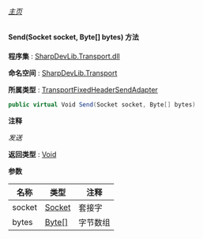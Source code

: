 ###### [主页](./Index.md "主页")

#### Send(Socket socket, Byte[] bytes) 方法

**程序集** : [SharpDevLib.Transport.dll](./SharpDevLib.Transport.assembly.md "SharpDevLib.Transport.dll")

**命名空间** : [SharpDevLib.Transport](./SharpDevLib.Transport.namespace.md "SharpDevLib.Transport")

**所属类型** : [TransportFixedHeaderSendAdapter](./SharpDevLib.Transport.TransportFixedHeaderSendAdapter.md "TransportFixedHeaderSendAdapter")

``` csharp
public virtual Void Send(Socket socket, Byte[] bytes)
```

**注释**

*发送*



**返回类型** : [Void](https://learn.microsoft.com/en-us/dotnet/api/system.void "Void")


**参数**

|名称|类型|注释|
|---|---|---|
|socket|[Socket](https://learn.microsoft.com/en-us/dotnet/api/system.net.sockets.socket "Socket")|套接字|
|bytes|[Byte\[\]](https://learn.microsoft.com/en-us/dotnet/api/system.byte[] "Byte\[\]")|字节数组|


